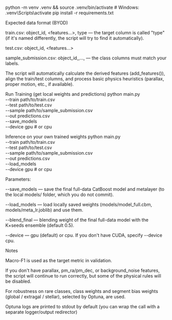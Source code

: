 python -m venv .venv && source .venv/bin/activate # Windows: .venv\Scripts\activate
pip install -r requirements.txt

Expected data format (BYOD)

train.csv: object_id, <features...>, type — the target column is called "type" (if it's named differently, the script will try to find it automatically).

test.csv: object_id, <features...>

sample_submission.csv: object_id,<class1>,...,<classN> — the class columns must match your labels.

The script will automatically calculate the derived features (add_features()), align the train/test columns, and process basic physics heuristics (parallax, proper motion, etc., if available).

Run
Training (get local weights and predictions)
python main.py \
--train path/to/train.csv \
--test path/to/test.csv \
--sample path/to/sample_submission.csv \
--out predictions.csv \
--save_models \
--device gpu # or cpu

Inference on your own trained weights
python main.py \
--train path/to/train.csv \
--test path/to/test.csv \
--sample path/to/sample_submission.csv \
--out predictions.csv \
--load_models \
--device gpu # or cpu

Parameters:

--save_models — save the final full-data CatBoost model and metalayer (to the local models/ folder, which you do not commit).

--load_models — load locally saved weights (models/model_full.cbm, models/meta_lr.joblib) and use them.

--blend_final — blending weight of the final full-data model with the K×seeds ensemble (default 0.5).

--device — gpu (default) or cpu. If you don't have CUDA, specify --device cpu.

Notes

Macro-F1 is used as the target metric in validation.

If you don't have parallax, pm_ra/pm_dec, or background_noise features, the script will continue to run correctly, but some of the physical rules will be disabled.

For robustness on rare classes, class weights and segment bias weights (global / extragal / stellar), selected by Optuna, are used.

Optuna logs are printed to stdout by default (you can wrap the call with a separate logger/output redirector)
